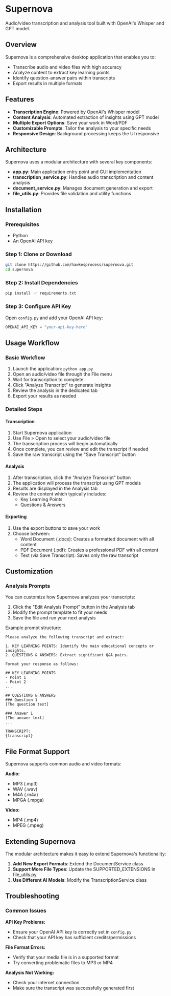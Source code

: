 # Supernova

Audio/video transcription and analysis tool built with OpenAI's Whisper and GPT model. 

## Overview

Supernova is a comprehensive desktop application that enables you to:
- Transcribe audio and video files with high accuracy
- Analyze content to extract key learning points
- Identify question-answer pairs within transcripts
- Export results in multiple formats 

## Features

- **Transcription Engine**: Powered by OpenAI's Whisper model
- **Content Analysis**: Automated extraction of insights using GPT model
- **Multiple Export Options**: Save your work in Word/PDF
- **Customizable Prompts**: Tailor the analysis to your specific needs
- **Responsive Design**: Background processing keeps the UI responsive

## Architecture

Supernova uses a modular architecture with several key components:

- **app.py**: Main application entry point and GUI implementation
- **transcription_service.py**: Handles audio transcription and content analysis
- **document_service.py**: Manages document generation and export
- **file_utils.py**: Provides file validation and utility functions

## Installation

### Prerequisites
- Python 
- An OpenAI API key

### Step 1: Clone or Download
```bash
git clone https://github.com/hawkesprocess/supernova.git
cd supernova
```

### Step 2: Install Dependencies
```bash
pip install -r requirements.txt
```

### Step 3: Configure API Key
Open `config.py` and add your OpenAI API key:
```python
OPENAI_API_KEY = "your-api-key-here"
```

## Usage Workflow

### Basic Workflow
1. Launch the application: `python app.py`
2. Open an audio/video file through the File menu
3. Wait for transcription to complete
4. Click "Analyze Transcript" to generate insights
5. Review the analysis in the dedicated tab
6. Export your results as needed

### Detailed Steps

#### Transcription
1. Start Supernova application
2. Use File > Open to select your audio/video file
3. The transcription process will begin automatically
4. Once complete, you can review and edit the transcript if needed
5. Save the raw transcript using the "Save Transcript" button

#### Analysis
1. After transcription, click the "Analyze Transcript" button
2. The application will process the transcript using GPT models
3. Results are displayed in the Analysis tab
4. Review the content which typically includes:
   - Key Learning Points
   - Questions & Answers

#### Exporting
1. Use the export buttons to save your work
2. Choose between:
   - Word Document (.docx): Creates a formatted document with all content
   - PDF Document (.pdf): Creates a professional PDF with all content
   - Text (via Save Transcript): Saves only the raw transcript

## Customization

### Analysis Prompts
You can customize how Supernova analyzes your transcripts:

1. Click the "Edit Analysis Prompt" button in the Analysis tab
2. Modify the prompt template to fit your needs
3. Save the file and run your next analysis

Example prompt structure:
```
Please analyze the following transcript and extract:

1. KEY LEARNING POINTS: Identify the main educational concepts or insights.
2. QUESTIONS & ANSWERS: Extract significant Q&A pairs.

Format your response as follows:

## KEY LEARNING POINTS
- Point 1
- Point 2
...

## QUESTIONS & ANSWERS
### Question 1
[The question text]

### Answer 1
[The answer text]
...

TRANSCRIPT:
{transcript}
```

## File Format Support

Supernova supports common audio and video formats:

**Audio:**
- MP3 (.mp3)
- WAV (.wav)
- M4A (.m4a)
- MPGA (.mpga)

**Video:**
- MP4 (.mp4)
- MPEG (.mpeg)

## Extending Supernova

The modular architecture makes it easy to extend Supernova's functionality:

1. **Add New Export Formats**: Extend the DocumentService class
2. **Support More File Types**: Update the SUPPORTED_EXTENSIONS in file_utils.py
3. **Use Different AI Models**: Modify the TranscriptionService class

## Troubleshooting

### Common Issues

**API Key Problems:**
- Ensure your OpenAI API key is correctly set in `config.py`
- Check that your API key has sufficient credits/permissions

**File Format Errors:**
- Verify that your media file is in a supported format
- Try converting problematic files to MP3 or MP4

**Analysis Not Working:**
- Check your internet connection
- Make sure the transcript was successfully generated first
